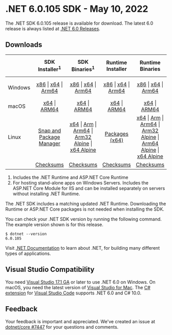 # .NET 6.0.105 SDK - May 10, 2022

The .NET SDK 6.0.105 release is available for download. The latest 6.0 release is always listed at [.NET 6.0 Releases](../README.md).

## Downloads

|           | SDK Installer<sup>1</sup>                        | SDK Binaries<sup>1</sup>                 | Runtime Installer                                        | Runtime Binaries                                 | ASP.NET Core Runtime           |Windows Desktop Runtime          |
| --------- | :------------------------------------------:     | :----------------------:                 | :---------------------------:                            | :-------------------------:                      | :-----------------:            | :-----------------:            |
| Windows   | [x86][dotnet-sdk-win-x86.exe] \| [x64][dotnet-sdk-win-x64.exe] \| [Arm64][dotnet-sdk-win-arm64.exe] | [x86][dotnet-sdk-win-x86.zip] \| [x64][dotnet-sdk-win-x64.zip] \|  [Arm64][dotnet-sdk-win-arm64.zip] | [x86][dotnet-runtime-win-x86.exe] \| [x64][dotnet-runtime-win-x64.exe] \| [Arm64][dotnet-runtime-win-arm64.exe] | [x86][dotnet-runtime-win-x86.zip] \| [x64][dotnet-runtime-win-x64.zip] \| [Arm64][dotnet-runtime-win-arm64.zip] | [x86][aspnetcore-runtime-win-x86.exe] \| [x64][aspnetcore-runtime-win-x64.exe] \|<br/> [Hosting Bundle][dotnet-hosting-win.exe]<sup>2</sup> | [x86][windowsdesktop-runtime-win-x86.exe] \| [x64][windowsdesktop-runtime-win-x64.exe] \| [Arm64][windowsdesktop-runtime-win-arm64.exe] |
| macOS     | [x64][dotnet-sdk-osx-x64.pkg] \| [ARM64][dotnet-sdk-osx-arm64.pkg] | [x64][dotnet-sdk-osx-x64.tar.gz] \| [ARM64][dotnet-sdk-osx-arm64.tar.gz]  | [x64][dotnet-runtime-osx-x64.pkg] \| [ARM64][dotnet-runtime-osx-arm64.pkg] | [x64][dotnet-runtime-osx-x64.tar.gz] \| [ARM64][dotnet-runtime-osx-arm64.tar.gz]| [x64][aspnetcore-runtime-osx-x64.tar.gz] \| [ARM64][aspnetcore-runtime-osx-arm64.tar.gz] | - |<sup>1</sup>
| Linux     |  [Snap and Package Manager](../install-linux.md)  | [x64][dotnet-sdk-linux-x64.tar.gz] \| [Arm][dotnet-sdk-linux-arm.tar.gz]  \| [Arm64][dotnet-sdk-linux-arm64.tar.gz] \| [Arm32 Alpine][dotnet-sdk-linux-musl-arm.tar.gz]  \| [x64 Alpine][dotnet-sdk-linux-musl-x64.tar.gz] | [Packages (x64)][linux-packages] | [x64][dotnet-runtime-linux-x64.tar.gz] \| [Arm][dotnet-runtime-linux-arm.tar.gz] \| [Arm64][dotnet-runtime-linux-arm64.tar.gz] \| [Arm32 Alpine][dotnet-runtime-linux-musl-arm.tar.gz] \| [Arm64 Alpine][dotnet-runtime-linux-musl-arm64.tar.gz] \| [x64 Alpine][dotnet-runtime-linux-musl-x64.tar.gz]  | [x64][aspnetcore-runtime-linux-x64.tar.gz]<sup>1</sup>  \| [Arm][aspnetcore-runtime-linux-arm.tar.gz]<sup>1</sup> \| [Arm64][aspnetcore-runtime-linux-arm64.tar.gz]<sup>1</sup> \| [x64 Alpine][aspnetcore-runtime-linux-musl-x64.tar.gz] | - | <sup>1</sup> |
|  | [Checksums][checksums-sdk]                             | [Checksums][checksums-sdk]                                      | [Checksums][checksums-runtime]                             | [Checksums][checksums-runtime]  | [Checksums][checksums-runtime]  | [Checksums][checksums-runtime]



1. Includes the .NET Runtime and ASP.NET Core Runtime
2. For hosting stand-alone apps on Windows Servers. Includes the ASP.NET Core Module for IIS and can be installed separately on servers without installing .NET Runtime.


The .NET SDK includes a matching updated .NET Runtime. Downloading the Runtime or ASP.NET Core packages is not needed when installing the SDK.

You can check your .NET SDK version by running the following command. The example version shown is for this release.

```console
$ dotnet --version
6.0.105
```
Visit [.NET Documentation](https://learn.microsoft.com/dotnet/core/) to learn about .NET, for building many different types of applications.

## Visual Studio Compatibility

You need [Visual Studio 17.1 GA](https://visualstudio.microsoft.com) or later to use .NET 6.0 on Windows. On macOS, you need the latest version of [Visual Studio for Mac](https://visualstudio.microsoft.com/vs/mac/). The [C# extension](https://code.visualstudio.com/docs/languages/dotnet) for [Visual Studio Code](https://code.visualstudio.com/) supports .NET 6.0 and C# 10.0.

## Feedback

Your feedback is important and appreciated. We've created an issue at [dotnet/core #7447](https://github.com/dotnet/core/issues/7447) for your questions and comments.


[blob-runtime]: https://dotnetcli.blob.core.windows.net/dotnet/Runtime/
[blob-sdk]: https://dotnetcli.blob.core.windows.net/dotnet/Sdk/
[release-notes]: 6.0.105.md

[checksums-runtime]: https://dotnetcli.blob.core.windows.net/dotnet/checksums/6.0.5-sha.txt
[checksums-sdk]: https://dotnetcli.blob.core.windows.net/dotnet/checksums/6.0.5-sha.txt

[linux-install]: https://learn.microsoft.com/dotnet/core/install/linux

[dotnet-blog]:  https://devblogs.microsoft.com/dotnet/may-2022-updates/
[aspnet-blog]: https://devblogs.microsoft.com/dotnet/announcing-asp-net-core-in-net-6/
[maui-blog]: https://devblogs.microsoft.com/dotnet/update-on-dotnet-maui/
[linux-packages]: ../install-linux.md


[//]: # ( Runtime 6.0.5)
[dotnet-runtime-linux-arm.tar.gz]: https://download.visualstudio.microsoft.com/download/pr/36a5510d-e454-4f46-aeaa-ed2c9521e12e/1d60cf7759fd938f2e6c9730d0792b9d/dotnet-runtime-6.0.5-linux-arm.tar.gz
[dotnet-runtime-linux-arm64.tar.gz]: https://download.visualstudio.microsoft.com/download/pr/b7bfeef6-3df9-46a1-8cc9-5b2a3121a1d7/44287ecada25d3f0bd8610550e08246d/dotnet-runtime-6.0.5-linux-arm64.tar.gz
[dotnet-runtime-linux-musl-arm.tar.gz]: https://download.visualstudio.microsoft.com/download/pr/e7c59902-a377-4e8a-a3d7-fc761983b491/e5b3b83ca4f215e6b7d458c6f03e409a/dotnet-runtime-6.0.5-linux-musl-arm.tar.gz
[dotnet-runtime-linux-musl-arm64.tar.gz]: https://download.visualstudio.microsoft.com/download/pr/0f9cb36e-28b1-429c-a578-934a7e1d2e91/cfecd1f693ce07469d903b7a24e782a9/dotnet-runtime-6.0.5-linux-musl-arm64.tar.gz
[dotnet-runtime-linux-musl-x64.tar.gz]: https://download.visualstudio.microsoft.com/download/pr/ec95dac6-c393-4294-87dc-3c62748345a6/a3f9e53cab6a59db36ebe03d51d69024/dotnet-runtime-6.0.5-linux-musl-x64.tar.gz
[dotnet-runtime-linux-x64.tar.gz]: https://download.visualstudio.microsoft.com/download/pr/56d9250f-97df-4786-b33e-a8e34b349e86/dcf054ca00899a70a80aa1a7d3072b52/dotnet-runtime-6.0.5-linux-x64.tar.gz
[dotnet-runtime-osx-arm64.pkg]: https://download.visualstudio.microsoft.com/download/pr/7102a180-c397-40b4-b4e7-887d5473d4c4/6a280e559749a9f55216f7571753a70a/dotnet-runtime-6.0.5-osx-arm64.pkg
[dotnet-runtime-osx-arm64.tar.gz]: https://download.visualstudio.microsoft.com/download/pr/2f9e7817-fe7f-4f68-ada2-171d4907190b/a579270395021e1d42c79761000c64d1/dotnet-runtime-6.0.5-osx-arm64.tar.gz
[dotnet-runtime-osx-x64.pkg]: https://download.visualstudio.microsoft.com/download/pr/7c76eb47-a0a0-4fe8-b60d-bb0c01fcd595/604061381c1f121f016d37b9a1e80435/dotnet-runtime-6.0.5-osx-x64.pkg
[dotnet-runtime-osx-x64.tar.gz]: https://download.visualstudio.microsoft.com/download/pr/8796f054-9724-4783-838d-90fec5a178d5/9ee66f0b62f19d765a1332c03823c490/dotnet-runtime-6.0.5-osx-x64.tar.gz
[dotnet-runtime-win-arm64.exe]: https://download.visualstudio.microsoft.com/download/pr/3568ed88-3d4f-47d0-a753-c0cc1b872642/f5f84e3e2d43497ef36c8209e8d82b7e/dotnet-runtime-6.0.5-win-arm64.exe
[dotnet-runtime-win-arm64.zip]: https://download.visualstudio.microsoft.com/download/pr/0e63f631-e300-4d7a-99bd-0cdc0a791fb2/52fc81d72a2984fdcb8b30eaa2c77006/dotnet-runtime-6.0.5-win-arm64.zip
[dotnet-runtime-win-x64.exe]: https://download.visualstudio.microsoft.com/download/pr/b395fa18-c53b-4f7f-bf91-6b2d3c43fedb/d83a318111da9e15f5ecebfd2d190e89/dotnet-runtime-6.0.5-win-x64.exe
[dotnet-runtime-win-x64.zip]: https://download.visualstudio.microsoft.com/download/pr/50c64d87-3ca7-451b-9bf9-7cbc8578d1a7/18577a0122d43a650f31188a097878f5/dotnet-runtime-6.0.5-win-x64.zip
[dotnet-runtime-win-x86.exe]: https://download.visualstudio.microsoft.com/download/pr/205afc96-c1cf-499e-a02b-5222f0806f9b/c97f9ee3ce58cae4ffe746732fa99784/dotnet-runtime-6.0.5-win-x86.exe
[dotnet-runtime-win-x86.zip]: https://download.visualstudio.microsoft.com/download/pr/54fcf294-d31d-4e1d-a365-ff16aef1c33e/da869b444d32f364ce2b81a5a6176510/dotnet-runtime-6.0.5-win-x86.zip

[//]: # ( WindowsDesktop 6.0.5)
[windowsdesktop-runtime-win-arm64.exe]: https://download.visualstudio.microsoft.com/download/pr/aa74da73-02cb-49fd-93ad-ce93edccb8bc/4ac67827aff545ead4032a940c9094ff/windowsdesktop-runtime-6.0.5-win-arm64.exe
[windowsdesktop-runtime-win-arm64.zip]: https://download.visualstudio.microsoft.com/download/pr/ed41d9fd-ba56-4835-b538-c8e68beb1392/efaf8918a13968b658567ad72d9aabd9/windowsdesktop-runtime-6.0.5-win-arm64.zip
[windowsdesktop-runtime-win-x64.exe]: https://download.visualstudio.microsoft.com/download/pr/5681bdf9-0a48-45ac-b7bf-21b7b61657aa/bbdc43bc7bf0d15b97c1a98ae2e82ec0/windowsdesktop-runtime-6.0.5-win-x64.exe
[windowsdesktop-runtime-win-x64.zip]: https://download.visualstudio.microsoft.com/download/pr/a2f810c9-a93e-4e93-95c4-7e23d837f635/cecc305a9c1f74337f449bc39f069f62/windowsdesktop-runtime-6.0.5-win-x64.zip
[windowsdesktop-runtime-win-x86.exe]: https://download.visualstudio.microsoft.com/download/pr/68b75eff-3cee-41e0-b993-88a3e063eaee/3aa76cd11da04e2126a3fb7a6ee16e23/windowsdesktop-runtime-6.0.5-win-x86.exe
[windowsdesktop-runtime-win-x86.zip]: https://download.visualstudio.microsoft.com/download/pr/eb1109eb-c27e-4291-9217-e7075997e3fd/96459341887684411f1c6acae5e98880/windowsdesktop-runtime-6.0.5-win-x86.zip

[//]: # ( ASP 6.0.5)
[aspnetcore-runtime-linux-arm.tar.gz]: https://download.visualstudio.microsoft.com/download/pr/eda01ff6-fb9f-49ce-bdc1-67c688f9f1fa/75b195f97f4b219fccbac4432a6afaf0/aspnetcore-runtime-6.0.5-linux-arm.tar.gz
[aspnetcore-runtime-linux-arm64.tar.gz]: https://download.visualstudio.microsoft.com/download/pr/8ba7087e-4513-41e5-8359-a4bcd2a3661f/e6828f0d8cf1ecc63074c9ff57685e27/aspnetcore-runtime-6.0.5-linux-arm64.tar.gz
[aspnetcore-runtime-linux-musl-arm.tar.gz]: https://download.visualstudio.microsoft.com/download/pr/e79d3c7d-0565-4964-bbbd-1744ce353f7d/3223e3848f5d3dc2d5b66e564f41f70f/aspnetcore-runtime-6.0.5-linux-musl-arm.tar.gz
[aspnetcore-runtime-linux-musl-arm64.tar.gz]: https://download.visualstudio.microsoft.com/download/pr/a1512315-fa95-46b3-b891-7081a9f827a1/5b23b506cd30696f955fdfe4fe2526e3/aspnetcore-runtime-6.0.5-linux-musl-arm64.tar.gz
[aspnetcore-runtime-linux-musl-x64.tar.gz]: https://download.visualstudio.microsoft.com/download/pr/bb45509f-641c-4e25-a4e0-530fc10144fb/d343f4c912f1fd4a6cffed75d60496f9/aspnetcore-runtime-6.0.5-linux-musl-x64.tar.gz
[aspnetcore-runtime-linux-x64.tar.gz]: https://download.visualstudio.microsoft.com/download/pr/a0e9ceb8-04eb-4510-876c-795a6a123dda/6141e57558eddc2d4629c7c14c2c6fa1/aspnetcore-runtime-6.0.5-linux-x64.tar.gz
[aspnetcore-runtime-osx-arm64.tar.gz]: https://download.visualstudio.microsoft.com/download/pr/dc366dc7-c30a-4c75-868d-9d7dad64f7db/05ee16d359acd131b4c8ef41bb62ebaf/aspnetcore-runtime-6.0.5-osx-arm64.tar.gz
[aspnetcore-runtime-osx-x64.tar.gz]: https://download.visualstudio.microsoft.com/download/pr/ec3ae29d-ea2a-44ec-8ef4-a114a0efc818/401eca540c50187f8da95c430099ea2e/aspnetcore-runtime-6.0.5-osx-x64.tar.gz
[aspnetcore-runtime-win-arm64.zip]: https://download.visualstudio.microsoft.com/download/pr/d0d98bc6-11aa-48f8-b99e-5669d579fd4f/46f70fd399e5d1a850fde20854306e56/aspnetcore-runtime-6.0.5-win-arm64.zip
[aspnetcore-runtime-win-x64.exe]: https://download.visualstudio.microsoft.com/download/pr/042e2559-fe53-4793-b385-665b7c1ca6d5/308ffacc925383207a8f1a27a1df8bdc/aspnetcore-runtime-6.0.5-win-x64.exe
[aspnetcore-runtime-win-x64.zip]: https://download.visualstudio.microsoft.com/download/pr/c0c10b6a-7f97-4853-afb5-44617d7cbbc4/5275bb79c31cc80cee795bb168d1f1a9/aspnetcore-runtime-6.0.5-win-x64.zip
[aspnetcore-runtime-win-x86.exe]: https://download.visualstudio.microsoft.com/download/pr/6d6093d9-1547-410f-91e5-cd1c84cd29cc/ade04a37ae559ec060b331146fefed0e/aspnetcore-runtime-6.0.5-win-x86.exe
[aspnetcore-runtime-win-x86.zip]: https://download.visualstudio.microsoft.com/download/pr/8e54982e-c0a7-47d0-85a4-be75ca6ee35c/2f3f6dcdc034eaad4d5b8529117b2fbb/aspnetcore-runtime-6.0.5-win-x86.zip
[dotnet-hosting-win.exe]: https://download.visualstudio.microsoft.com/download/pr/ae1014c7-a005-4a0e-9062-b6f3056ded09/da5d731f5ead9e385427a77412b88fb0/dotnet-hosting-6.0.5-win.exe

[//]: # ( SDK 6.0.105)
[dotnet-sdk-linux-arm.tar.gz]: https://download.visualstudio.microsoft.com/download/pr/e3c5dfe0-e6ba-4660-a73e-d6edacfdc894/4fba777299a959a5e3125a955866c49a/dotnet-sdk-6.0.105-linux-arm.tar.gz
[dotnet-sdk-linux-arm64.tar.gz]: https://download.visualstudio.microsoft.com/download/pr/54abc3c4-4ed6-4d0e-804f-71372f91051e/6dc0cc5cbf2052e6ace42248473464f3/dotnet-sdk-6.0.105-linux-arm64.tar.gz
[dotnet-sdk-linux-musl-arm.tar.gz]: https://download.visualstudio.microsoft.com/download/pr/c7a54982-e92e-48e0-8223-96d918eec618/01b26f5ccf24dda220c0f0f35d54eb83/dotnet-sdk-6.0.105-linux-musl-arm.tar.gz
[dotnet-sdk-linux-musl-arm64.tar.gz]: https://download.visualstudio.microsoft.com/download/pr/e2751c7f-e0ea-49bd-9611-f1c7ee8458b9/896839aa3339852f515a7a65dda4fb4f/dotnet-sdk-6.0.105-linux-musl-arm64.tar.gz
[dotnet-sdk-linux-musl-x64.tar.gz]: https://download.visualstudio.microsoft.com/download/pr/b0d9ded6-1ba5-4b22-bfcb-8890e83ac76b/a925fd21b91256e951a617c4db7e8a1a/dotnet-sdk-6.0.105-linux-musl-x64.tar.gz
[dotnet-sdk-linux-x64.tar.gz]: https://download.visualstudio.microsoft.com/download/pr/fd2b1c90-9a13-4405-93bc-9d6ae5f6012a/a58e300d566a0ef0e344280bb2e88567/dotnet-sdk-6.0.105-linux-x64.tar.gz
[dotnet-sdk-osx-arm64.pkg]: https://download.visualstudio.microsoft.com/download/pr/dec6787f-a009-4c1d-bb7f-d935216090e6/bd339c555a97886a47cc7bfd84975268/dotnet-sdk-6.0.105-osx-arm64.pkg
[dotnet-sdk-osx-arm64.tar.gz]: https://download.visualstudio.microsoft.com/download/pr/3c57f654-97c7-4794-ae03-429dba2af9b0/3c667781be261d423a2c117a8ef6b554/dotnet-sdk-6.0.105-osx-arm64.tar.gz
[dotnet-sdk-osx-x64.pkg]: https://download.visualstudio.microsoft.com/download/pr/79fb9be9-7857-457d-b6cb-b702207ba874/0e40ca3c01f917de6f97946dff202086/dotnet-sdk-6.0.105-osx-x64.pkg
[dotnet-sdk-osx-x64.tar.gz]: https://download.visualstudio.microsoft.com/download/pr/9efad6e5-6e00-4e6a-a926-91556698d3c8/3b7697f41a7f5948124fc56f72880746/dotnet-sdk-6.0.105-osx-x64.tar.gz
[dotnet-sdk-win-arm64.exe]: https://download.visualstudio.microsoft.com/download/pr/4cd76e88-c3af-476c-85d6-7d60098eb37e/5666275eb2888b9159ebe6faa9acfa5d/dotnet-sdk-6.0.105-win-arm64.exe
[dotnet-sdk-win-arm64.zip]: https://download.visualstudio.microsoft.com/download/pr/9cff1d6e-a301-4dd6-bd87-4d994331acc5/9f133776f229adff5ae722b49395c872/dotnet-sdk-6.0.105-win-arm64.zip
[dotnet-sdk-win-x64.exe]: https://download.visualstudio.microsoft.com/download/pr/638abb5c-3e5d-4d3c-abf0-af7cfd0b0a2d/a0a21f3b85e465e4640817d009bae814/dotnet-sdk-6.0.105-win-x64.exe
[dotnet-sdk-win-x64.zip]: https://download.visualstudio.microsoft.com/download/pr/1e0606eb-37e9-410f-8ddb-3af9a1101211/1ce3154cd2085a5414ee46822530b3db/dotnet-sdk-6.0.105-win-x64.zip
[dotnet-sdk-win-x86.exe]: https://download.visualstudio.microsoft.com/download/pr/c71a1820-b7e5-4ca8-b61d-a612fef05007/e17baafdfad16026246208fa5415f581/dotnet-sdk-6.0.105-win-x86.exe
[dotnet-sdk-win-x86.zip]: https://download.visualstudio.microsoft.com/download/pr/bb7c7355-0ce7-4666-be98-eed3ccdde86a/78f7299580f2e89ac41499cdda790f64/dotnet-sdk-6.0.105-win-x86.zip

